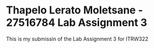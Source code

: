 # Thapelo Lerato Moletsane - 27516784 Lab Assignment 3

This is my submissin of the Lab Assignment 3 for ITRW322